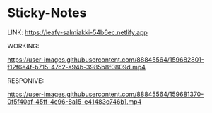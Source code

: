 
# Sticky-Notes
LINK:
https://leafy-salmiakki-54b6ec.netlify.app

WORKING:




https://user-images.githubusercontent.com/88845564/159682801-f12f6e4f-b715-47c2-a94b-3985b8f0809d.mp4



RESPONIVE:



https://user-images.githubusercontent.com/88845564/159681370-0f5f40af-45ff-4c96-8a15-e41483c746b1.mp4



